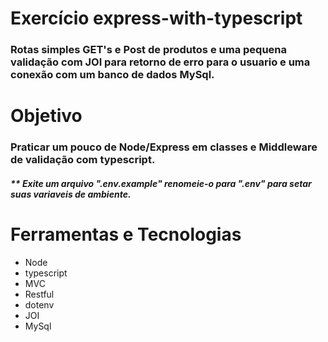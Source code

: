# Exercício express-with-typescript

### Rotas simples GET's e Post de produtos e uma pequena validação com JOI para retorno de erro para o usuario e uma conexão com um banco de dados MySql.

# Objetivo

### Praticar um pouco de Node/Express em classes e Middleware de validação com typescript.

##### ** Exite um arquivo ".env.example" renomeie-o para ".env" para setar suas variaveis de ambiente.

# Ferramentas e Tecnologias

* Node
* typescript
* MVC
* Restful 
* dotenv
* JOI
* MySql
